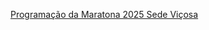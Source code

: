 [Programação da Maratona 2025 Sede Viçosa](https://docs.google.com/presentation/d/e/2PACX-1vRr75DH-X6luTfMT64WEf_2up3bh_SmEbw6J9y_wFmI9Vda2EOa1oq6EUrgZreBVqTNxwnWFPwKrJmh/pub?start=false&loop=false&delayms=3000)
![]()
